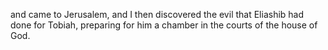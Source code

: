 and came to Jerusalem, and I then discovered the evil that Eliashib had done for Tobiah, preparing for him a chamber in the courts of the house of God.
